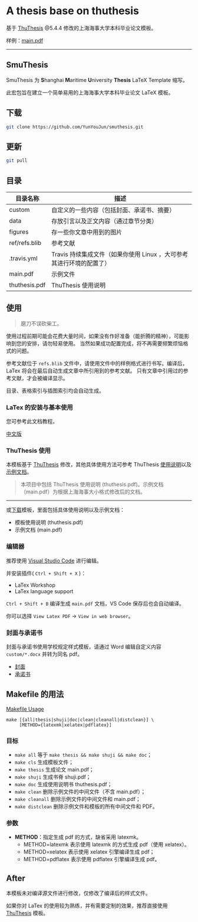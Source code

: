 # A thesis base on thuthesis

基于 [ThuThesis](https://github.com/xueruini/thuthesis) @5.4.4 修改的上海海事大学本科毕业论文模板。

样例：[main.pdf](main.pdf)

---

## SmuThesis

SmuThesis 为 **S**hanghai **M**aritime **U**niversity **Thesis** LaTeX Template 缩写。

此宏包旨在建立一个简单易用的上海海事大学本科毕业论文 LaTeX 模板。

## 下载

```sh
git clone https://github.com/YunYouJun/smuthesis.git
```

## 更新

```sh
git pull
```

## 目录

目录名称 | 描述
---|---
custom | 自定义的一些内容（包括封面、承诺书、摘要）
data | 存放引言以及正文内容（通过章节分类）
figures | 存一些你文章中用到的图片
ref/refs.blib | 参考文献
.travis.yml | Travis 持续集成文件（如果你使用 Linux ，大可参考其进行环境的配置了）
main.pdf | 示例文件
thuthesis.pdf | ThuThesis 使用说明

## 使用

> 磨刀不误砍柴工。

使用过程前期可能会花费大量时间，如果没有作好准备（能折腾的精神），可能影响到您的安排，请勿轻易使用。
当然如果成功配置完成，将不再需要频繁烦恼格式的问题。

参考文献位于 `refs.blib` 文件中，请使用文件中的样例格式进行书写。编译后，LaTex 将会在最后自动生成文章中所引用到的参考文献。
只有文章中引用过的参考文献，才会被编译显示。

目录、表格索引与插图索引均会自动生成。

### LaTex 的安装与基本使用

您可参考此文档教程。

[中文版](https://github.com/luongvo209/Begin-Latex-in-minutes/blob/master/Translation:Chinese.md)

### ThuThesis 使用

本模板基于 [ThuThesis](https://github.com/xueruini/thuthesis) 修改，其他具体使用方法可参考 ThuThesis [使用说明](thuthesis.pdf)以及[示例文档](main.pdf)。

> 本项目中包括 ThuThesis 使用说明 (thuthesis.pdf)。示例文档（main.pdf）为根据上海海事大小格式修改后的文档。

---

或[下载](https://github.com/xueruini/thuthesis/releases)模板，里面包括具体使用说明以及示例文档：

- 模板使用说明 (thuthesis.pdf)
- 示例文档 (main.pdf)

### 编辑器

推荐使用 [Visual Studio Code](https://code.visualstudio.com/) 进行编辑。

并安装插件( `Ctrl + Shift + X` )：

- LaTex Workshop
- LaTex language support

`Ctrl + Shift + B` 编译生成 `main.pdf` 文档，VS Code 保存后也会自动编译。

你可以选择 `View Latex PDF` -> `View in web browser`。

### 封面与承诺书

封面与承诺书使用学校规定样式模板，请通过 Word 编辑自定义内容 `custom/*.docx` 并转为同名 pdf。

- [封面](custom/thesis-cover.pdf)
- [承诺书](custom/thesis-commit.pdf)

## Makefile 的用法

[Makefile Usage](https://github.com/xueruini/thuthesis#makefile-usage)

```shell
make [{all|thesis|shuji|doc|clean|cleanall|distclean}] \
     [METHOD={latexmk|xelatex|pdflatex}]
```

### 目标

- `make all`       等于 `make thesis && make shuji && make doc`；
- `make cls`       生成模板文件；
- `make thesis`    生成论文 main.pdf；
- `make shuji`     生成书脊 shuji.pdf；
- `make doc`       生成使用说明书 thuthesis.pdf；
- `make clean`     删除示例文件的中间文件（不含 main.pdf）；
- `make cleanall`  删除示例文件的中间文件和 main.pdf；
- `make distclean` 删除示例文件和模板的所有中间文件和 PDF。

### 参数

- **METHOD**：指定生成 pdf 的方式，缺省采用 latexmk。
  - METHOD=latexmk  表示使用 latexmk 的方式生成 pdf（使用 xelatex）。
  - METHOD=xelatex  表示使用 xelatex 引擎编译生成 pdf；
  - METHOD=pdflatex 表示使用 pdflatex 引擎编译生成 pdf。

## After

本模板未对编译源文件进行修改，仅修改了编译后的样式文件。

如果你对 LaTex 的使用较为熟练，并有需要定制的效果，推荐直接使用 [ThuThesis](https://github.com/xueruini/thuthesis) 模板。
